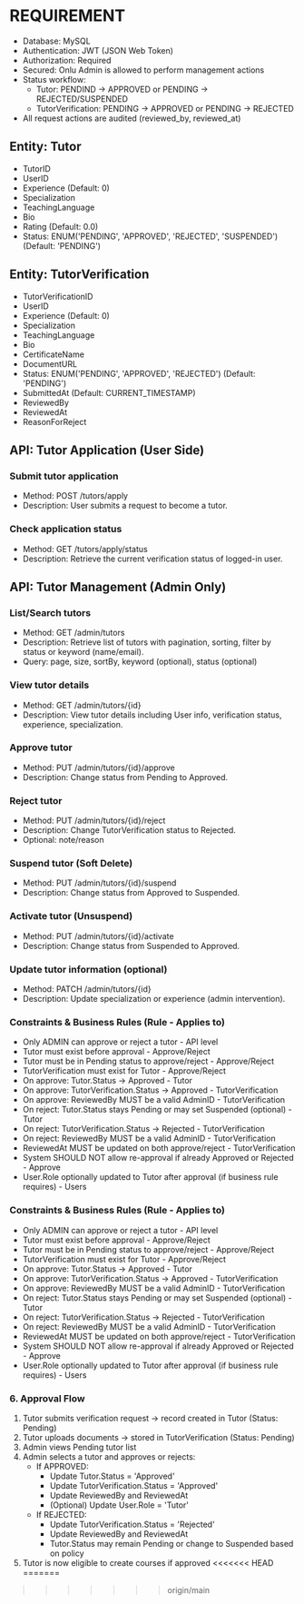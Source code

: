 # REQUIREMENT
 - Database: MySQL
 - Authentication: JWT (JSON Web Token)
 - Authorization: Required
 - Secured: Onlu Admin is allowed to perform management actions
 - Status workflow:
    - Tutor: PENDIND -> APPROVED or PENDING -> REJECTED/SUSPENDED
    - TutorVerification: PENDING → APPROVED or PENDING → REJECTED
 - All request actions are audited (reviewed_by, reviewed_at)

## Entity: Tutor
- TutorID 
- UserID 
- Experience (Default: 0)
- Specialization 
- TeachingLanguage 
- Bio 
- Rating (Default: 0.0)
- Status: ENUM('PENDING', 'APPROVED', 'REJECTED', 'SUSPENDED') (Default: 'PENDING')

## Entity: TutorVerification
- TutorVerificationID 
- UserID 
- Experience (Default: 0)
- Specialization 
- TeachingLanguage 
- Bio 
- CertificateName 
- DocumentURL 
- Status: ENUM('PENDING', 'APPROVED', 'REJECTED') (Default: 'PENDING')
- SubmittedAt (Default: CURRENT_TIMESTAMP)
- ReviewedBy 
- ReviewedAt 
- ReasonForReject

## API: Tutor Application (User Side)
### Submit tutor application

- Method: POST /tutors/apply 
- Description: User submits a request to become a tutor.

### Check application status

- Method: GET /tutors/apply/status 
- Description: Retrieve the current verification status of logged-in user.

## API: Tutor Management (Admin Only)

### List/Search tutors

- Method: GET /admin/tutors 
- Description: Retrieve list of tutors with pagination, sorting, filter by status or keyword (name/email). 
- Query: page, size, sortBy, keyword (optional), status (optional)

### View tutor details

- Method: GET /admin/tutors/{id} 
- Description: View tutor details including User info, verification status, experience, specialization.

### Approve tutor

- Method: PUT /admin/tutors/{id}/approve 
- Description: Change status from Pending to Approved.

### Reject tutor

- Method: PUT /admin/tutors/{id}/reject 
- Description: Change TutorVerification status to Rejected. 
- Optional: note/reason

### Suspend tutor (Soft Delete)

- Method: PUT /admin/tutors/{id}/suspend 
- Description: Change status from Approved to Suspended.

### Activate tutor (Unsuspend)

- Method: PUT /admin/tutors/{id}/activate 
- Description: Change status from Suspended to Approved.

### Update tutor information (optional)

- Method: PATCH /admin/tutors/{id} 
- Description: Update specialization or experience (admin intervention).

### Constraints & Business Rules (Rule - Applies to)
- Only ADMIN can approve or reject a tutor - API level
- Tutor must exist before approval - Approve/Reject
- Tutor must be in Pending status to approve/reject - Approve/Reject
- TutorVerification must exist for Tutor - Approve/Reject
- On approve: Tutor.Status → Approved - Tutor
- On approve: TutorVerification.Status → Approved - TutorVerification
- On approve: ReviewedBy MUST be a valid AdminID - TutorVerification
- On reject: Tutor.Status stays Pending or may set Suspended (optional) - Tutor
- On reject: TutorVerification.Status → Rejected - TutorVerification
- On reject: ReviewedBy MUST be a valid AdminID - TutorVerification
- ReviewedAt MUST be updated on both approve/reject - TutorVerification
- System SHOULD NOT allow re-approval if already Approved or Rejected - Approve
- User.Role optionally updated to Tutor after approval (if business rule requires) - Users

### Constraints & Business Rules (Rule - Applies to)
- Only ADMIN can approve or reject a tutor - API level
- Tutor must exist before approval - Approve/Reject
- Tutor must be in Pending status to approve/reject - Approve/Reject 
- TutorVerification must exist for Tutor - Approve/Reject 
- On approve: Tutor.Status → Approved - Tutor 
- On approve: TutorVerification.Status → Approved - TutorVerification
- On approve: ReviewedBy MUST be a valid AdminID - TutorVerification 
- On reject: Tutor.Status stays Pending or may set Suspended (optional) - Tutor 
- On reject: TutorVerification.Status → Rejected - TutorVerification 
- On reject: ReviewedBy MUST be a valid AdminID - TutorVerification 
- ReviewedAt MUST be updated on both approve/reject - TutorVerification 
- System SHOULD NOT allow re-approval if already Approved or Rejected - Approve 
- User.Role optionally updated to Tutor after approval (if business rule requires) - Users 


### 6. Approval Flow
1. Tutor submits verification request → record created in Tutor (Status: Pending)
2. Tutor uploads documents → stored in TutorVerification (Status: Pending)
3. Admin views Pending tutor list
4. Admin selects a tutor and approves or rejects:
    - If APPROVED:
        - Update Tutor.Status = 'Approved'
        - Update TutorVerification.Status = 'Approved'
        - Update ReviewedBy and ReviewedAt
        - (Optional) Update User.Role = 'Tutor'
    - If REJECTED:
        - Update TutorVerification.Status = 'Rejected'
        - Update ReviewedBy and ReviewedAt
        - Tutor.Status may remain Pending or change to Suspended based on policy
5. Tutor is now eligible to create courses if approved
<<<<<<< HEAD
=======

>>>>>>> origin/main
